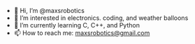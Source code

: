 - 👋 Hi, I’m @maxsrobotics
- 👀 I’m interested in electronics. coding, and weather balloons
- 🌱 I’m currently learning C, C++, and Python
- 📫 How to reach me: maxsrobotics@gmail.com

<!---
maxsrobotics/maxsrobotics is a ✨ special ✨ repository because its `README.md` (this file) appears on your GitHub profile.
You can click the Preview link to take a look at your changes.
--->
